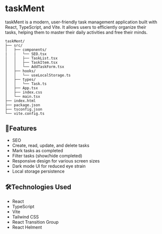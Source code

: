 # taskMent

taskMent is a modern, user-friendly task management application built with React, TypeScript, and Vite. It allows users to efficiently organize their tasks, helping them to master their daily activities and free their minds.

```
taskMent/
├── src/
│   ├── components/
|   |   └── SEO.tsx
│   │   ├── TaskList.tsx
│   │   ├── TaskItem.tsx
│   │   └── AddTaskForm.tsx
│   ├── hooks/
│   │   └── useLocalStorage.ts
│   ├── types/
│   │   └── Task.ts
│   ├── App.tsx
│   ├── index.css
│   └── main.tsx
├── index.html
├── package.json
├── tsconfig.json
└── vite.config.ts
```

## 🌟Features

- SEO
- Create, read, update, and delete tasks
- Mark tasks as completed
- Filter tasks (show/hide completed)
- Responsive design for various screen sizes
- Dark mode UI for reduced eye strain
- Local storage persistence

## 🛠️Technologies Used

- React
- TypeScript
- Vite
- Tailwind CSS
- React Transition Group
- React Helment
